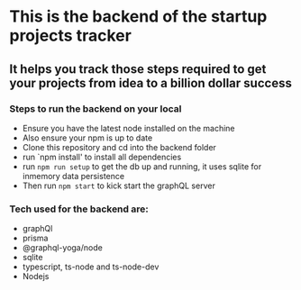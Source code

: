 # This is the backend of the startup projects tracker

## It helps you track those steps required to get your projects from idea to a billion dollar success

### Steps to run the backend on your local

- Ensure you have the latest node installed on the machine
- Also ensure your npm is up to date
- Clone this repository and cd into the backend folder
- run `npm install' to install all dependencies
- run `npm run setup` to get the db up and running, it uses sqlite for inmemory data persistence
- Then run `npm start` to kick start the graphQL server

### Tech used for the backend are:

- graphQl
- prisma
- @graphql-yoga/node
- sqlite
- typescript, ts-node and ts-node-dev
- Nodejs

